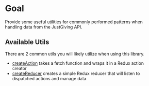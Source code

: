 # Goal

Provide some useful utilities for commonly performed patterns when handling data from the JustGiving API.

## Available Utils

There are 2 common utils you will likely utilize when using this library.

- [createAction](./actions/readme.md) takes a fetch function and wraps it in a Redux action creator
- [createReducer](./actions/readme.md) creates a simple Redux reducer that will listen to dispatched actions and manage data
